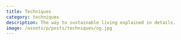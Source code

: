 ```yaml
---
title: Techniques
category: techniques
description: The way to sustainable living explained in details.
image: /assets/p/posts/techniques/og.jpg
---
```

